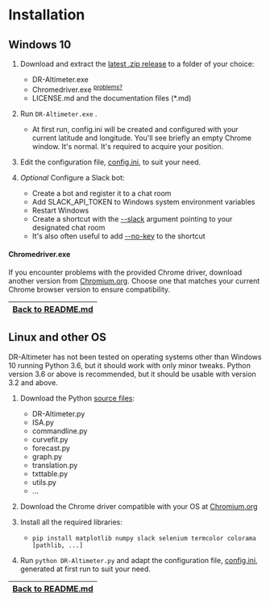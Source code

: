 # Installation

## Windows 10

1. Download and extract the [latest .zip release](https://github.com/Wlodarski/DR-Altimeter/releases/latest) to a folder of your choice:
     - DR-Altimeter.exe
     - Chromedriver.exe <sup>[problems?](INSTALL.md#chromedriverexe)
     - LICENSE.md and the documentation files (*.md)
   
2. Run ``DR-Altimeter.exe`` .
   - At first run, config.ini will be created and configured with your current latitude and longitude. You'll see briefly an empty Chrome window. It's normal. It's required to acquire your position.
   
3. Edit the configuration file, [config.ini](CONFIG.md), to suit your need.

4. _Optional_ Configure a Slack bot:
   - Create a bot and register it to a chat room
   - Add SLACK_API_TOKEN to Windows system environment variables
   - Restart Windows
   - Create a shortcut with the [--slack](COMMAND.md#-s---slack) argument pointing to your designated chat room
   - It's also often useful to add [--no-key](COMMAND.md#-n---no-key) to the shortcut
   
#### Chromedriver.exe

If you encounter problems with the provided Chrome driver, download another version from [Chromium.org](https://chromedriver.chromium.org/downloads). Choose one that matches your current Chrome browser version to ensure compatibility.


|[Back to README.md](README.md#Installation)|
|----

## Linux and other OS

DR-Altimeter has not been tested on operating systems other than Windows 10 running Python 3.6, but it should work with only minor tweaks. Python version 3.6 or above is recommended, but it should be usable with version 3.2 and above.

1. Download the Python [source files](src):
   - DR-Altimeter.py
   - ISA.py
   - commandline.py
   - curvefit.py
   - forecast.py
   - graph.py
   - translation.py
   - txttable.py
   - utils.py
   - ...
   
2. Download the Chrome driver compatible with your OS at [Chromium.org](https://chromedriver.chromium.org/downloads)
   
3. Install all the required libraries:
   - ``pip install matplotlib numpy slack selenium termcolor colorama [pathlib, ...]``

4. Run ``python DR-Altimeter.py`` and adapt the configuration file, [config.ini](CONFIG.md), generated at first run to suit your need.


|[Back to README.md](README.md#Installation)|
|----

